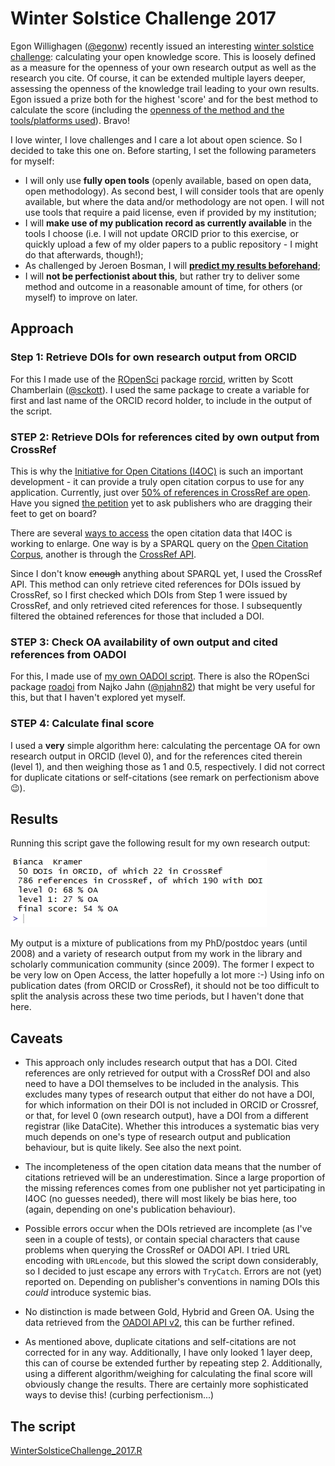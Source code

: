# Winter Solstice Challenge 2017

Egon Willighagen ([@egonw](https://github.com/egonw)) recently issued an interesting [winter solstice challenge](http://chem-bla-ics.blogspot.nl/2017/11/winter-solstice-challenge-what-is-your.html): calculating your open knowledge score. This is loosely defined as a measure for the openness of your own research output as well as the research you cite. Of course, it can be extended multiple layers deeper, assessing the openness of the knowledge trail leading to your own results. Egon issued a prize both for the highest 'score' and for the best method to calculate the score (including the [openness of the method and the tools/platforms used](https://twitter.com/MsPhelps/status/935180455334334473)). Bravo!

I love winter, I love challenges and I care a lot about open science. So I decided to take this one on. Before starting, I set the following parameters for myself:

- I will only use **fully open tools** (openly available, based on open data, open methodology). As second best, I will consider tools that are openly available, but where the data and/or methodology are not open. I will not use tools that require a paid license, even if provided by my institution;
- I will **make use of my publication record as currently available** in the tools I choose (i.e. I will not update ORCID prior to this exercise, or quickly upload a few of my older papers to a public repository - I might do that afterwards, though!);
- As challenged by Jeroen Bosman, I will **[predict my results beforehand](https://twitter.com/MsPhelps/status/940659850543030273)**;
- I will **not be perfectionist about this**, but rather try to deliver some method and outcome in a reasonable amount of time, for others (or myself) to improve on later.

## Approach

### Step 1: Retrieve DOIs for own research output from ORCID
For this I made use of the [ROpenSci](https://ropensci.org/) package [rorcid](https://github.com/ropensci/rorcid), written by Scott Chamberlain ([@sckott](https://github.com/sckott)). 
I used the same package to create a variable for first and last name of the ORCID record holder, to include in the output of the script.  

### STEP 2: Retrieve DOIs for references cited by own output from CrossRef
This is why the [Initiative for Open Citations (I4OC)](https://i4oc.org) is such an important development - it can provide a truly open citation corpus to use for any application.  Currently, just over [50% of references in CrossRef are open](https://twitter.com/i4oc_org/status/934103494323138560). Have you signed [the petition](http://issi-society.org/open-citations-letter) yet to ask publishers who are dragging their feet to get on board?

There are several [ways to access](https://i4oc.org/#headingThree) the open citation data that I4OC is working to enlarge. One way is by a SPARQL query on the [Open Citation Corpus](http://opencitations.net/), another is through the [CrossRef API](https://github.com/CrossRef/rest-api-doc). 

Since I don't know ~~enough~~ anything about SPARQL yet, I used the CrossRef API. This method can only retrieve cited references for DOIs issued by CrossRef, so I first checked which DOIs from Step 1 were issued by CrossRef, and only retrieved cited references for those. I subsequently filtered the obtained references for those that included a DOI. 

### STEP 3: Check OA availability of own output and cited references from OADOI
For this, I made use of [my own OADOI script](https://github.com/bmkramer/OADOI_API_R). There is also the ROpenSci package [roadoi](https://github.com/ropensci/roadoi) from Najko Jahn ([@njahn82](https://github.com/njahn82)) that might be very useful for this, but that I haven't explored yet myself.  

### STEP 4: Calculate final score
I used a **very** simple algorithm here: calculating the percentage OA for own research output in ORCID (level 0), and for the references cited therein (level 1), and then weighing those as 1 and 0.5, respectively. I did not correct for duplicate citations or self-citations (see remark on perfectionism above :wink:).


## Results

Running this script gave the following result for my own research output:

![Result Winter Solstice Challenge](/Winter%20Solstice%20Challenge.jpg)

My output is a mixture of publications from my PhD/postdoc years (until 2008) and a variety of research output from my work in the library and scholarly communication community (since 2009). The former I expect to be very low on Open Access, the latter hopefully a lot more :-) Using info on publication dates (from ORCID or CrossRef), it should not be too difficult to split the analysis across these two time periods, but I haven't done that here.

## Caveats

- This approach only includes research output that has a DOI. Cited references are only retrieved for output with a CrossRef DOI and also need to have a DOI themselves to be included in the analysis. This excludes many types of research output that either do not have a DOI, for which information on their DOI is not included in ORCID or Crossref, or that, for level 0 (own research output), have a DOI from a different registrar (like DataCite). Whether this introduces a systematic bias very much depends on one's type of research output and publication behaviour, but is quite likely. See also the next point. 

- The incompleteness of the open citation data means that the number of citations retrieved will be an underestimation. Since a large proportion of the missing references comes from one publisher not yet participating in I4OC (no guesses needed), there will most likely be bias here, too (again, depending on one's publication behaviour). 

- Possible errors occur when the DOIs retrieved are incomplete (as I've seen in a couple of tests), or contain special characters that cause problems when querying the CrossRef or OADOI API. I tried URL encoding with `URLencode`, but this slowed the script down considerably, so I decided to just escape any errors with `TryCatch`. Errors are not (yet) reported on. Depending on publisher's conventions in naming DOIs this *could* introduce systemic bias. 

- No distinction is made between Gold, Hybrid and Green OA. Using the data retrieved from the [OADOI API v2](https://oadoi.org/api/v2), this can be further refined. 

- As mentioned above, duplicate citations and self-citations are not corrected for in any way. Additionally, I have only looked 1 layer deep, this can of course be extended further by repeating step 2. Additionally, using a different algorithm/weighing for calculating the final score will obviously change the results. There are certainly more sophisticated ways to devise this! (curbing perfectionism...)

## The script
[WinterSolsticeChallenge_2017.R](https://github.com/bmkramer/WinterSolsticeChallenge2017/blob/master/WinterSolsticeChallenge_2017.R)
